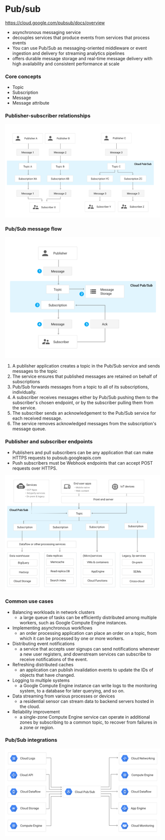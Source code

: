 # Pub/sub
https://cloud.google.com/pubsub/docs/overview

- asynchronous messaging service
- decouples services that produce events from services that process events
- You can use Pub/Sub as messaging-oriented middleware or event ingestion and delivery for streaming analytics pipelines
- offers durable message storage and real-time message delivery with high availability and consistent performance at scale

### Core concepts

- Topic
- Subscription
- Message
- Message attribute

### Publisher-subscriber relationships

![](../_resources/2021-01-10-16-46-15.png)

### Pub/Sub message flow

![](../_resources/2021-01-10-16-52-42.png)

1. A publisher application creates a topic in the Pub/Sub service and sends messages to the topic
2. The service ensures that published messages are retained on behalf of subscriptions
3. Pub/Sub forwards messages from a topic to all of its subscriptions, individually.
4. A subscriber receives messages either by Pub/Sub pushing them to the subscriber's chosen endpoint, or by the subscriber pulling them from the service.
5. The subscriber sends an acknowledgement to the Pub/Sub service for each received message.
6. The service removes acknowledged messages from the subscription's message queue.

### Publisher and subscriber endpoints

- Publishers and pull subscribers can be any application that can make HTTPS requests to pubsub.googleapis.com
- Push subscribers must be Webhook endpoints that can accept POST requests over HTTPS.

![](../_resources/2021-01-10-16-56-50.png)

### Common use cases

- Balancing workloads in network clusters
  - a large queue of tasks can be efficiently distributed among multiple workers, such as Google Compute Engine instances.
- Implementing asynchronous workflows
  - an order processing application can place an order on a topic, from which it can be processed by one or more workers.
- Distributing event notifications
  - a service that accepts user signups can send notifications whenever a new user registers, and downstream services can subscribe to receive notifications of the event.
- Refreshing distributed caches
  - an application can publish invalidation events to update the IDs of objects that have changed.
- Logging to multiple systems
  - a Google Compute Engine instance can write logs to the monitoring system, to a database for later querying, and so on.
- Data streaming from various processes or devices
  - a residential sensor can stream data to backend servers hosted in the cloud.
- Reliability improvement
  - a single-zone Compute Engine service can operate in additional zones by subscribing to a common topic, to recover from failures in a zone or region.

### Pub/Sub integrations

![](../_resources/2021-01-10-16-59-34.png)